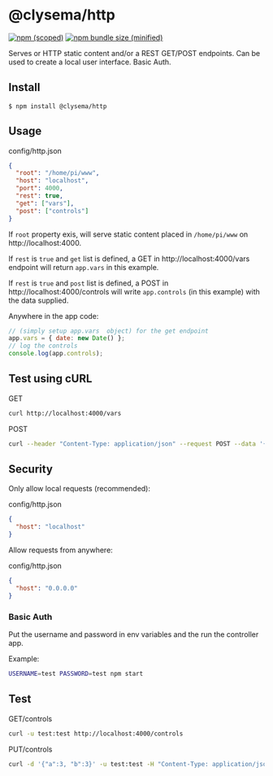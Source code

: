 # @clysema/http

[![npm (scoped)](https://img.shields.io/npm/v/@clysema/http.svg)](https://www.npmjs.com/package/@clysema/http)
[![npm bundle size (minified)](https://img.shields.io/bundlephobia/min/@clysema/http.svg)](https://www.npmjs.com/package/@clysema/http)

Serves or HTTP static content and/or a REST GET/POST endpoints.
Can be used to create a local user interface.
Basic Auth.

## Install

```
$ npm install @clysema/http
```

## Usage

config/http.json
```json
{
  "root": "/home/pi/www",
  "host": "localhost",
  "port": 4000,
  "rest": true,
  "get": ["vars"],
  "post": ["controls"]
}
```

If `root` property exis, will serve static content placed in `/home/pi/www` on http://localhost:4000.

If `rest` is `true` and `get` list is defined, a GET in http://localhost:4000/vars endpoint will return `app.vars` in this example.

If `rest` is `true` and `post` list is defined, a POST in  http://localhost:4000/controls  will write `app.controls` (in this example) with the data supplied.

Anywhere in the app code:
```js
// (simply setup app.vars  object) for the get endpoint
app.vars = { date: new Date() };
// log the controls
console.log(app.controls);
```

## Test using cURL

GET
```bash
curl http://localhost:4000/vars
```

POST
```bash
curl --header "Content-Type: application/json" --request POST --data '{"a":"1","b":"2"}' http://localhost:4000/controls
```

## Security

Only allow local requests (recommended):

config/http.json
```json
{
  "host": "localhost"
}
```

Allow requests from anywhere:

config/http.json
```json
{
  "host": "0.0.0.0"
}
```

### Basic Auth

Put the username and password in env variables and the run the controller app.

Example:
```bash
USERNAME=test PASSWORD=test npm start
```

## Test

GET/controls
```bash
curl -u test:test http://localhost:4000/controls
```

PUT/controls
```bash
curl -d '{"a":3, "b":3}' -u test:test -H "Content-Type: application/json" -X POST http://localhost:4000/controls
```
